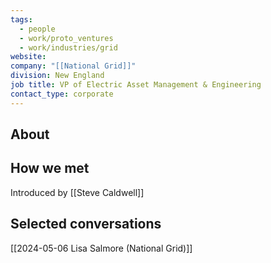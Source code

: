 ```yaml
---
tags:
  - people
  - work/proto_ventures
  - work/industries/grid
website: 
company: "[[National Grid]]"
division: New England
job title: VP of Electric Asset Management & Engineering
contact_type: corporate
---
```

## About


## How we met
Introduced by [[Steve Caldwell]]

## Selected conversations
[[2024-05-06 Lisa Salmore (National Grid)]]